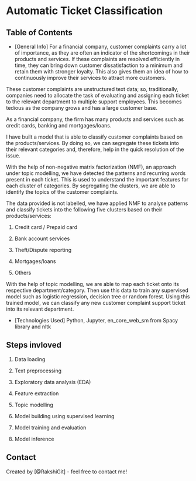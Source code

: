 # Automatic Ticket Classification

## Table of Contents
* [General Info]
For a financial company, customer complaints carry a lot of importance, as they are often an indicator of the shortcomings in their products and services. If these complaints are resolved efficiently in time, they can bring down customer dissatisfaction to a minimum and retain them with stronger loyalty. This also gives them an idea of how to continuously improve their services to attract more customers. 

These customer complaints are unstructured text data; so, traditionally, companies need to allocate the task of evaluating and assigning each ticket to the relevant department to multiple support employees. This becomes tedious as the company grows and has a large customer base.

As a financial company, the firm has many products and services such as credit cards, banking and mortgages/loans. 

I have built a model that is able to classify customer complaints based on the products/services. By doing so, we can segregate these tickets into their relevant categories and, therefore, help in the quick resolution of the issue.

With the help of non-negative matrix factorization (NMF), an approach under topic modelling, we have detected the patterns and recurring words present in each ticket. This is used to understand the important features for each cluster of categories. By segregating the clusters, we are able to identify the topics of the customer complaints. 

The data provided is not labelled, we have applied NMF to analyse patterns and classify tickets into the following five clusters based on their products/services:

1) Credit card / Prepaid card

2) Bank account services

3) Theft/Dispute reporting

4) Mortgages/loans

5) Others 

With the help of topic modelling, we are able to map each ticket onto its respective department/category. Then use this data to train any supervised model such as logistic regression, decision tree or random forest. Using this trained model, we can classify any new customer complaint support ticket into its relevant department.

* [Technologies Used]
Python, Jupyter, en_core_web_sm from Spacy library and nltk

## Steps invloved 

1.  Data loading

2. Text preprocessing

3. Exploratory data analysis (EDA)

4. Feature extraction

5. Topic modelling 

6. Model building using supervised learning

7. Model training and evaluation

8. Model inference

## Contact
Created by [@RakshiGit] - feel free to contact me!

